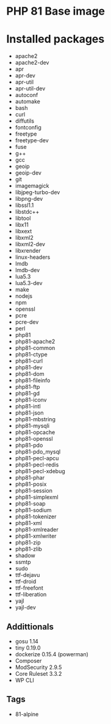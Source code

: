# PHP 81 Base image

# Installed packages

- apache2
- apache2-dev
- apr
- apr-dev
- apr-util
- apr-util-dev
- autoconf
- automake
- bash
- curl
- diffutils
- fontconfig
- freetype
- freetype-dev
- fuse
- g++
- gcc
- geoip
- geoip-dev
- git
- imagemagick
- libjpeg-turbo-dev
- libpng-dev
- libssl1.1
- libstdc++
- libtool
- libx11
- libxext
- libxml2
- libxml2-dev
- libxrender
- linux-headers
- lmdb
- lmdb-dev
- lua5.3
- lua5.3-dev
- make
- nodejs
- npm
- openssl
- pcre
- pcre-dev
- perl
- php81
- php81-apache2
- php81-common
- php81-ctype
- php81-curl
- php81-dev
- php81-dom
- php81-fileinfo
- php81-ftp
- php81-gd
- php81-iconv
- php81-intl
- php81-json
- php81-mbstring
- php81-mysqli
- php81-opcache
- php81-openssl
- php81-pdo
- php81-pdo_mysql
- php81-pecl-apcu
- php81-pecl-redis
- php81-pecl-xdebug
- php81-phar
- php81-posix
- php81-session
- php81-simplexml
- php81-soap
- php81-sodium
- php81-tokenizer
- php81-xml
- php81-xmlreader
- php81-xmlwriter
- php81-zip
- php81-zlib
- shadow
- ssmtp
- sudo
- ttf-dejavu
- ttf-droid
- ttf-freefont
- ttf-liberation
- yajl
- yajl-dev

## Addittionals

- gosu 1.14
- tiny 0.19.0
- dockerize 0.15.4 (powerman)
- Composer
- ModSecurity 2.9.5
- Core Ruleset 3.3.2
- WP CLI

## Tags

- 81-alpine
